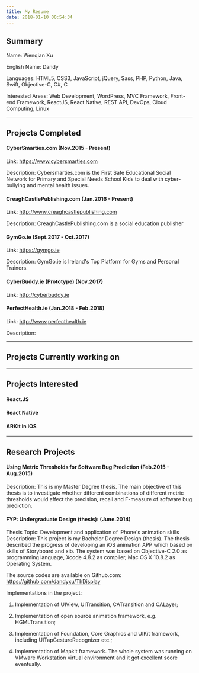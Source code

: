 ```yaml
---
title: My Resume
date: 2018-01-10 00:54:34
---
```


## Summary

Name: Wenqian Xu

English Name: Dandy

Languages: HTML5, CSS3, JavaScript, jQuery, Sass, PHP, Python, Java, Swift, Objective-C, C#, C

Interested Areas: Web Development, WordPress, MVC Framework, Front-end Framework, ReactJS, React Native, REST API, DevOps, Cloud Computing, Linux

---

## Projects Completed

#### CyberSmarties.com (Nov.2015 - Present)

Link: https://www.cybersmarties.com

Description: Cybersmarties.com is the First Safe Educational Social Network for Primary and Special Needs School Kids to deal with cyber-bullying and mental health issues.

#### CreaghCastlePublishing.com (Jan.2016 - Present)

Link: http://www.creaghcastlepublishing.com

Description: CreaghCastlePublishing.com is a social education publisher

#### GymGo.ie (Sept.2017 - Oct.2017)

Link: https://gymgo.ie

Description: GymGo.ie is Ireland's Top Platform for Gyms and Personal Trainers.

#### CyberBuddy.ie (Prototype) (Nov.2017)

Link: http://cyberbuddy.ie

#### PerfectHealth.ie (Jan.2018 - Feb.2018)

Link: http://www.perfecthealth.ie

Description: 

---

## Projects Currently working on


---

## Projects Interested

#### React.JS

#### React Native

#### ARKit in iOS

--- 

## Research Projects

#### Using Metric Thresholds for Software Bug Prediction (Feb.2015 - Aug.2015)

Description: This is my Master Degree thesis. The main objective of this thesis is to investigate whether different combinations of different metric thresholds would affect the precision, recall and F-measure of software bug prediction.

#### FYP: Undergraduate Design (thesis): (June.2014)
Thesis Topic: Development and application of iPhone's animation skills
Description: This project is my Bachelor Degree Design (thesis). The thesis described the progress of developing an iOS animation APP which based on skills of Storyboard and xib. The system was based on Objective-C 2.0 as programming language, Xcode 4.8.2 as compiler, Mac OS X 10.8.2 as Operating System. 

The source codes are available on Github.com:
https://github.com/dandyxu/ThDisplay

Implementations in the project:
1) Implementation of UIView, UITransition, CATransition and CALayer;

2) Implementation of open source animation framework, e.g. HGMLTransition;

3) Implementation of Foundation, Core Graphics and UIKit framework, including UITapGestureRecognizer etc.;

4) Implementation of Mapkit framework.
The whole system was running on VMware Workstation virtual environment and it got excellent score eventually.
